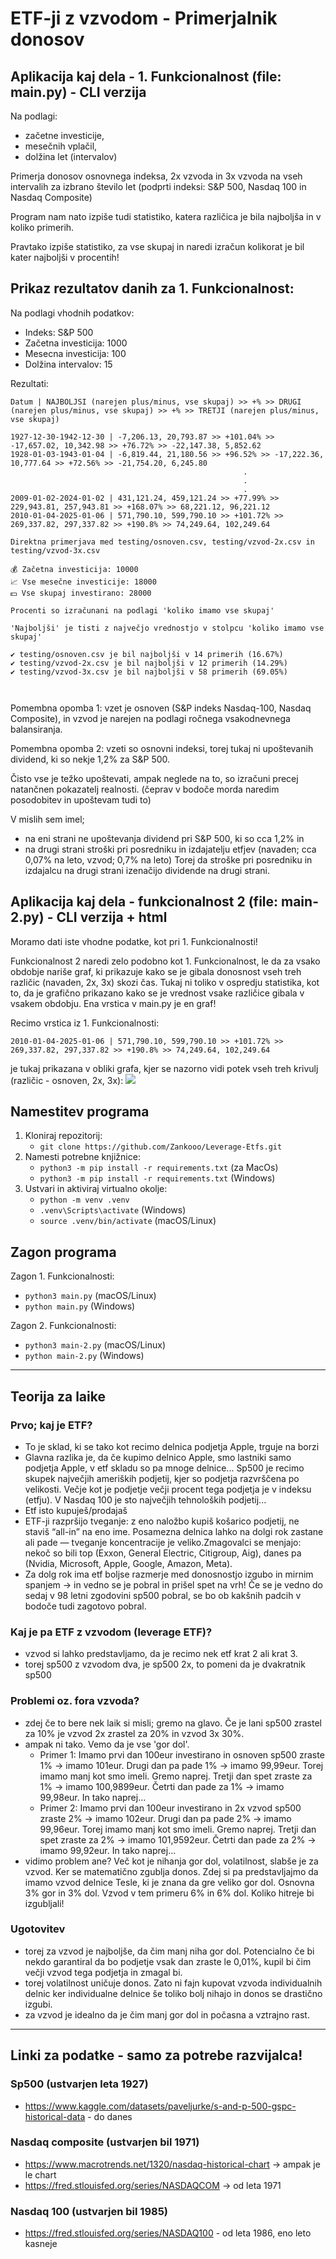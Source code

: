 # ETF-ji z vzvodom - Primerjalnik donosov

## Aplikacija kaj dela - 1. Funkcionalnost (file: main.py) - CLI verzija

Na podlagi: 
- začetne investicije,
- mesečnih vplačil,
- dolžina let (intervalov)

Primerja donosov osnovnega indeksa, 2x vzvoda in 3x vzvoda na vseh intervalih za izbrano število let (podprti indeksi: S&P 500, Nasdaq 100 in Nasdaq Composite)

Program nam nato izpiše tudi statistiko, katera različica je bila najboljša in v koliko primerih. 

Pravtako izpiše statistiko, za vse skupaj in naredi izračun kolikorat je bil kater najboljši v procentih!


## Prikaz rezultatov danih za 1. Funkcionalnost:
Na podlagi vhodnih podatkov:
- Indeks: S&P 500
- Začetna investicija: 1000
- Mesecna investicija: 100
- Dolžina intervalov: 15

Rezultati:
```
Datum | NAJBOLJSI (narejen plus/minus, vse skupaj) >> +% >> DRUGI (narejen plus/minus, vse skupaj) >> +% >> TRETJI (narejen plus/minus, vse skupaj)

1927-12-30-1942-12-30 | -7,206.13, 20,793.87 >> +101.04% >> -17,657.02, 10,342.98 >> +76.72% >> -22,147.38, 5,852.62  
1928-01-03-1943-01-04 | -6,819.44, 21,180.56 >> +96.52% >> -17,222.36, 10,777.64 >> +72.56% >> -21,754.20, 6,245.80  
                                                    .
                                                    .
                                                    . 
2009-01-02-2024-01-02 | 431,121.24, 459,121.24 >> +77.99% >> 229,943.81, 257,943.81 >> +168.07% >> 68,221.12, 96,221.12  
2010-01-04-2025-01-06 | 571,790.10, 599,790.10 >> +101.72% >> 269,337.82, 297,337.82 >> +190.8% >> 74,249.64, 102,249.64  

Direktna primerjava med testing/osnoven.csv, testing/vzvod-2x.csv in testing/vzvod-3x.csv  

💰 Začetna investicija: 10000  
📈 Vse mesečne investicije: 18000  
💵 Vse skupaj investirano: 28000  

Procenti so izračunani na podlagi 'koliko imamo vse skupaj'  

'Najboljši' je tisti z največjo vrednostjo v stolpcu 'koliko imamo vse skupaj' 

✔ testing/osnoven.csv je bil najboljši v 14 primerih (16.67%)  
✔ testing/vzvod-2x.csv je bil najboljši v 12 primerih (14.29%)  
✔ testing/vzvod-3x.csv je bil najboljši v 58 primerih (69.05%)  

 
```
Pomembna opomba 1: vzet je osnoven (S&P indeks Nasdaq-100, Nasdaq Composite), in vzvod je narejen na podlagi ročnega vsakodnevnega balansiranja. 

Pomembna opomba 2: vzeti so osnovni indeksi, torej tukaj ni upoštevanih dividend, ki so nekje 1,2% za S&P 500.

Čisto vse je težko upoštevati, ampak neglede na to, so izračuni precej natančnen pokazatelj realnosti. (čeprav v bodoče morda naredim posodobitev in upoštevam tudi to)

V mislih sem imel; 
- na eni strani ne upoštevanja dividend pri S&P 500, ki so cca 1,2% in
- na drugi strani stroški pri posredniku in izdajatelju etfjev (navaden; cca 0,07% na leto, vzvod; 0,7% na leto)
Torej da stroške pri posredniku in izdajalcu na drugi strani izenačijo dividende na drugi strani.

## Aplikacija kaj dela - funkcionalnost 2 (file: main-2.py) - CLI verzija + html 

Moramo dati iste vhodne podatke, kot pri 1. Funkcionalnosti!

Funkcionalnost 2 naredi zelo podobno kot 1. Funkcionalnost, le da za vsako obdobje nariše graf, ki prikazuje kako se je gibala donosnost vseh treh različic (navaden, 2x, 3x) skozi čas. Tukaj ni toliko v ospredju statistika, kot to, da je grafično prikazano kako se je vrednost vsake različice gibala v vsakem obdobju.
Ena vrstica v main.py je en graf!

Recimo vrstica iz 1. Funkcionalnosti:
```
2010-01-04-2025-01-06 | 571,790.10, 599,790.10 >> +101.72% >> 269,337.82, 297,337.82 >> +190.8% >> 74,249.64, 102,249.64 
```
je tukaj prikazana v obliki grafa, kjer se nazorno vidi potek vseh treh krivulj (različic - osnoven, 2x, 3x):
![](./images/en-graf-za-readme.png)



## Namestitev programa
1. Kloniraj repozitorij:
   - ` git clone https://github.com/Zankooo/Leverage-Etfs.git `
2. Namesti potrebne knjižnice:
   - ` python3 -m pip install -r requirements.txt ` (za MacOs)
   - ` python3 -m pip install -r requirements.txt ` (Windows)
3. Ustvari in aktiviraj virtualno okolje:
   - `python -m venv .venv`
   - `.venv\Scripts\activate` (Windows)
   - `source .venv/bin/activate` (macOS/Linux)

## Zagon programa
Zagon 1. Funkcionalnosti:
- `python3 main.py` (macOS/Linux)
- `python main.py` (Windows)

Zagon 2. Funkcionalnosti:
- `python3 main-2.py` (macOS/Linux)
- `python main-2.py` (Windows)

<hr>

## Teorija za laike
### Prvo; kaj je ETF?
- To je sklad, ki se tako kot recimo delnica podjetja Apple, trguje na borzi 
- Glavna razlika je, da če kupimo delnico Apple, smo lastniki samo podjetja Apple, v etf skladu so pa mnoge delnice... Sp500 je recimo skupek največjih ameriških podjetij, kjer so podjetja razvrščena po velikosti. Večje kot je podjetje večji procent tega podjetja je v indeksu (etfju). V Nasdaq 100 je sto največjih tehnoloških podjetij...
- Etf isto kupuješ/prodajaš 
- ETF-ji razpršijo tveganje: z eno naložbo kupiš košarico podjetij, ne staviš “all-in” na eno ime. Posamezna delnica lahko na dolgi rok zastane ali pade — tveganje koncentracije je veliko.Zmagovalci se menjajo: nekoč so bili top (Exxon, General Electric, Citigroup, Aig), danes pa (Nvidia, Microsoft, Apple, Google, Amazon, Meta).
- Za dolg rok ima etf boljse razmerje med donosnostjo izgubo in mirnim spanjem -> in vedno se je pobral in prišel spet na vrh! Če se je vedno do sedaj v 98 letni zgodovini sp500 pobral, se bo ob kakšnih padcih v bodoče tudi zagotovo pobral. 


### Kaj je pa ETF z vzvodom (leverage ETF)?
- vzvod si lahko predstavljamo, da je recimo nek etf krat 2 ali krat 3.
- torej sp500 z vzvodom dva, je sp500 2x, to pomeni da je dvakratnik sp500

### Problemi oz. fora vzvoda?
- zdej če to bere nek laik si misli; gremo na glavo. Če je lani sp500 zrastel za 10% je vzvod 2x zrastel za 20% in vzvod 3x 30%. 
- ampak ni tako. Vemo da je vse 'gor dol'. 
    - Primer 1: Imamo prvi dan 100eur investirano in osnoven sp500 zraste 1% -> imamo 101eur. Drugi dan pa pade 1% -> imamo 99,99eur. Torej imamo manj kot smo imeli. Gremo naprej. Tretji dan spet zraste za 1% -> imamo 100,9899eur. Četrti dan pade za 1% -> imamo 99,98eur. In tako naprej... 
    - Primer 2: Imamo prvi dan 100eur investirano in 2x vzvod sp500 zraste 2% -> imamo 102eur. Drugi dan pa pade 2% -> imamo 99,96eur. Torej imamo manj kot smo imeli. Gremo naprej. Tretji dan spet zraste za 2% -> imamo 101,9592eur. Četrti dan pade za 2% -> imamo 99,92eur. In tako naprej...
- vidimo problem ane? Več kot je nihanja gor dol, volatilnost, slabše je za vzvod. Ker se matematično zgublja donos. Zdej si pa predstavljajmo da imamo vzvod delnice Tesle, ki je znana da gre veliko gor dol. Osnovna 3% gor in 3% dol. Vzvod v tem primeru 6% in 6% dol. Koliko hitreje bi izgubljali!

### Ugotovitev
- torej za vzvod je najboljše, da čim manj niha gor dol. Potencialno če bi nekdo garantiral da bo podjetje vsak dan zraste le 0,01%, kupil bi čim večji vzvod tega podjetja in zmagal bi. 
- torej volatilnost uničuje donos. Zato ni fajn kupovat vzvoda individualnih delnic ker individualne delnice še toliko bolj nihajo in donos se drastično izgubi. 
- za vzvod je idealno da je čim manj gor dol in počasna a vztrajno rast. 

<hr>

## Linki za podatke - samo za potrebe razvijalca!
### Sp500 (ustvarjen leta 1927)
- https://www.kaggle.com/datasets/paveljurke/s-and-p-500-gspc-historical-data - do danes 

### Nasdaq composite (ustvarjen bil 1971)
- https://www.macrotrends.net/1320/nasdaq-historical-chart -> ampak je le chart
- https://fred.stlouisfed.org/series/NASDAQCOM  -> od leta 1971

### Nasdaq 100 (ustvarjen bil 1985)
- https://fred.stlouisfed.org/series/NASDAQ100 - od leta 1986, eno leto kasneje
